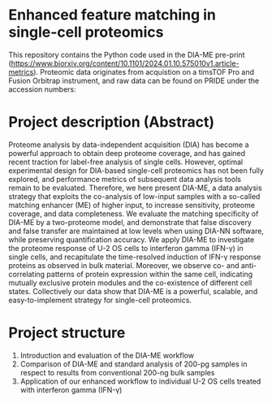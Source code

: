 # Enhanced feature matching in single-cell proteomics
This repository contains the Python code used in the DIA-ME pre-print (https://www.biorxiv.org/content/10.1101/2024.01.10.575010v1.article-metrics). 
Proteomic data originates from acquistion on a timsTOF Pro and Fusion Orbitrap instrument, and raw data can be found on PRIDE under the accession numbers:

# Project description (Abstract)
Proteome analysis by data-independent acquisition (DIA) has become a powerful approach to obtain deep proteome coverage, and has gained recent traction for label-free analysis of single cells. However, optimal experimental design for DIA-based single-cell proteomics has not been fully explored, and performance metrics of subsequent data analysis tools remain to be evaluated. Therefore, we here present DIA-ME, a data analysis strategy that exploits the co-analysis of low-input samples with a so-called matching enhancer (ME) of higher input, to increase sensitivity, proteome coverage, and data completeness. We evaluate the matching specificity of DIA-ME by a two-proteome model, and demonstrate that false discovery and false transfer are maintained at low levels when using DIA-NN software, while preserving quantification accuracy. We apply DIA-ME to investigate the proteome response of U-2 OS cells to interferon gamma (IFN-γ) in single cells, and recapitulate the time-resolved induction of IFN-γ response proteins as observed in bulk material. Moreover, we observe co- and anti-correlating patterns of protein expression within the same cell, indicating mutually exclusive protein modules and the co-existence of different cell states. Collectively our data show that DIA-ME is a powerful, scalable, and easy-to-implement strategy for single-cell proteomics.

# Project structure
1. Introduction and evaluation of the DIA-ME workflow
2. Comparison of DIA-ME and standard analysis of 200-pg samples in respect to results from conventional 200-ng bulk samples
3. Application of our enhanced workflow to individual U-2 OS cells treated with interferon gamma (IFN-γ)
